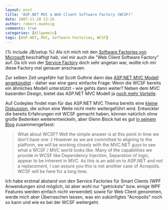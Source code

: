 ```yaml
---
layout: post
title: "ASP.NET MVC & Web Client Software Factory (WCSF)"
date: 2007-11-20 23:26
author: robert.muehsig
comments: true
categories: [Allgemein]
tags: [ASP.NET, MVC, Software Factories, WCSF]
---
```

{% include JB/setup %}
Als ich mich mit den <a target="_blank" href="http://code-inside.de/blog/artikel/howto-microsoft-patterns-practices-software-factories-verstehen/">Software Factories von Microsoft</a> beschäftigt hab, viel mir auch die "Web Client Software Factory" auf. Da ich von der <a target="_blank" href="http://code-inside.de/blog/artikel/howto-microsoft-pp-web-service-factory-service-factory-teil-3-praktisches-hello-world/">Service Factory</a> doch sehr angetan war, wollte ich mir diese Factory mal genauer anschauen.

Zur selben Zeit ungefähr hat Scott Guthrie dann das <a target="_blank" href="http://weblogs.asp.net/scottgu/archive/2007/10/14/asp-net-mvc-framework.aspx">ASP.NET MVC Modell angekündigt</a> - daher war eine ganz einfache Frage: Wenn die WCSF bereits ein ähnliches Modell unterstützt - wie gehts dann weiter? Neben dem MVC basierden Design, bietet das ASP.NET MVC Modell ja <a target="_blank" href="http://weblogs.asp.net/scottgu/archive/2007/10/14/asp-net-mvc-framework.aspx">noch mehr Vorteile</a>.

Auf Codeplex findet man für das ASP.NET MVC Thema bereits eine <a target="_blank" href="http://www.codeplex.com/websf/Thread/View.aspx?ThreadId=16460">kleine Diskussion</a>, die schon eine Weile nicht mehr weitergeführt wird.
Entwickler die bereits Erfahrungen mit WCSF gemacht haben, können natürlich ohne große Bedenken weiterentwickeln, aber Glenn Block hat es gut <a target="_blank" href="http://blogs.msdn.com/gblock/archive/2007/10/07/alt-net-headline-mvc-for-asp-net-is-coming.aspx">in seinem Blog</a> zusammengefasst:
<blockquote>What about WCSF? Well the simple answer is at this point in time we don't have one :) However as we are committed to aligning to the platform, we will be working closely with the MVC.NET guys to see what a WCSF / MVC world looks like. Many of the capabilities we provide in WCSF like Dependency Injection, Separation of logic, appear to be inherent in MVC. As this is an add on to ASP.NET and not a replacement, I can assure you this is not another case of Acropolis. WCSF will be here for a long time.</blockquote>
Ich habe erstmal abstand von den Service Factories für Smart Clients (WPF Anwendungen sind möglich, ist aber wohl nur "getricksts" bzw. einige WPF Features werden einfach nicht verwendet) sowie für Web Client genommen, werde mich aber Überraschen lassen, was ein zukünfigtes "Acropolis" noch so kann und wie es bei der WCSF weitergeht.
